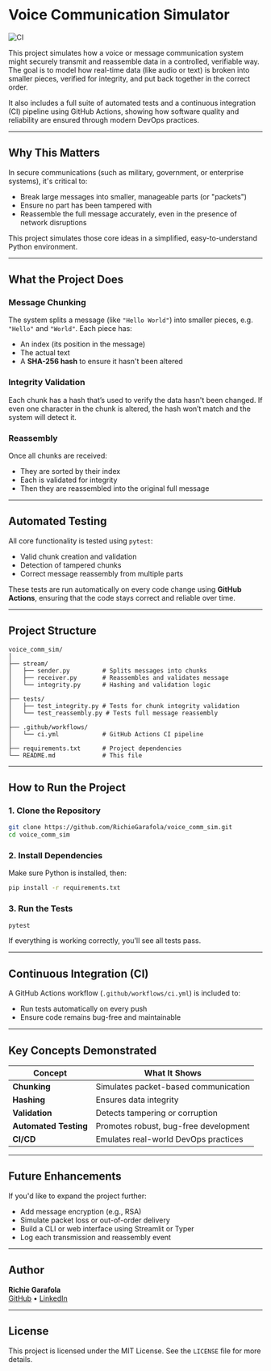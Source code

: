 # Voice Communication Simulator

![CI](https://github.com/RichieGarafola/Voice-Comm-Sim/actions/workflows/ci.yml/badge.svg)

This project simulates how a voice or message communication system might securely transmit and reassemble data in a controlled, verifiable way. The goal is to model how real-time data (like audio or text) is broken into smaller pieces, verified for integrity, and put back together in the correct order.

It also includes a full suite of automated tests and a continuous integration (CI) pipeline using GitHub Actions, showing how software quality and reliability are ensured through modern DevOps practices.

---

## Why This Matters

In secure communications (such as military, government, or enterprise systems), it's critical to:
- Break large messages into smaller, manageable parts (or "packets")
- Ensure no part has been tampered with
- Reassemble the full message accurately, even in the presence of network disruptions

This project simulates those core ideas in a simplified, easy-to-understand Python environment.

---

## What the Project Does

### Message Chunking
The system splits a message (like `"Hello World"`) into smaller pieces, e.g. `"Hello"` and `"World"`. Each piece has:
- An index (its position in the message)
- The actual text
- A **SHA-256 hash** to ensure it hasn't been altered

### Integrity Validation
Each chunk has a hash that’s used to verify the data hasn't been changed. If even one character in the chunk is altered, the hash won’t match and the system will detect it.

### Reassembly
Once all chunks are received:
- They are sorted by their index
- Each is validated for integrity
- Then they are reassembled into the original full message

---

## Automated Testing

All core functionality is tested using `pytest`:
- Valid chunk creation and validation
- Detection of tampered chunks
- Correct message reassembly from multiple parts

These tests are run automatically on every code change using **GitHub Actions**, ensuring that the code stays correct and reliable over time.

---

## Project Structure

```
voice_comm_sim/
│
├── stream/
│   ├── sender.py         # Splits messages into chunks
│   ├── receiver.py       # Reassembles and validates message
│   └── integrity.py      # Hashing and validation logic
│
├── tests/
│   ├── test_integrity.py # Tests for chunk integrity validation
│   └── test_reassembly.py # Tests full message reassembly
│
├── .github/workflows/
│   └── ci.yml            # GitHub Actions CI pipeline
│
├── requirements.txt      # Project dependencies
└── README.md             # This file
```

---

## How to Run the Project

### 1. Clone the Repository
```bash
git clone https://github.com/RichieGarafola/voice_comm_sim.git
cd voice_comm_sim
```

### 2. Install Dependencies
Make sure Python is installed, then:
```bash
pip install -r requirements.txt
```

### 3. Run the Tests
```bash
pytest
```

If everything is working correctly, you'll see all tests pass.

---

## Continuous Integration (CI)

A GitHub Actions workflow (`.github/workflows/ci.yml`) is included to:
- Run tests automatically on every push
- Ensure code remains bug-free and maintainable

---

## Key Concepts Demonstrated

| Concept | What It Shows |
|--------|----------------|
| **Chunking** | Simulates packet-based communication |
| **Hashing** | Ensures data integrity |
| **Validation** | Detects tampering or corruption |
| **Automated Testing** | Promotes robust, bug-free development |
| **CI/CD** | Emulates real-world DevOps practices |

---

## Future Enhancements

If you'd like to expand the project further:
- Add message encryption (e.g., RSA)
- Simulate packet loss or out-of-order delivery
- Build a CLI or web interface using Streamlit or Typer
- Log each transmission and reassembly event

---

## Author

**Richie Garafola**  
[GitHub](https://github.com/RichieGarafola) • [LinkedIn](https://linkedin.com/in/RichieGarafola)

---

## License

This project is licensed under the MIT License. See the `LICENSE` file for more details.
